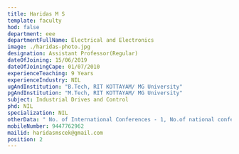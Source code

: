 ```yaml
---
title: Haridas M S
template: faculty
hod: false
department: eee
departmentFullName: Electrical and Electronics
image: ./haridas-photo.jpg
designation: Assistant Professor(Regular)
dateOfJoining: 15/06/2019
dateOfJoiningCape: 01/07/2010
experienceTeaching: 9 Years
experienceIndustry: NIL
ugAndInstitution: "B.Tech, RIT KOTTAYAM/ MG University"
pgAndInstitution: "M.Tech, RIT KOTTAYAM/ MG University"
subject: Industrial Drives and Control
phd: NIL
specialization: NIL
otherData: " No. of International Conferences - 1, No.of national conferences - 1"
mobileNumber: 9447762962
mailid: haridasmscek@gmail.com
position: 2
---
```

